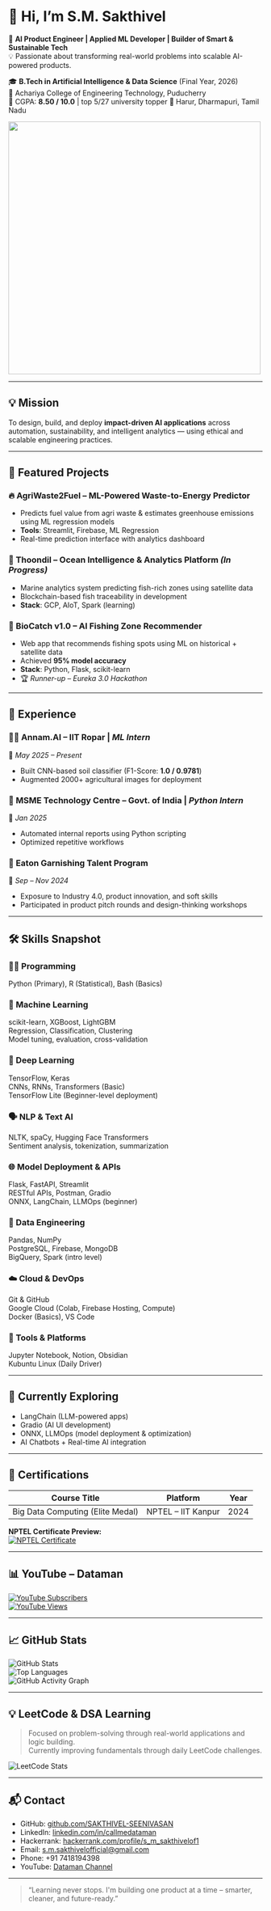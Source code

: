 # 👋 Hi, I’m S.M. Sakthivel

🎯 **AI Product Engineer | Applied ML Developer | Builder of Smart & Sustainable Tech**  
💡 Passionate about transforming real-world problems into scalable AI-powered products.

🎓 **B.Tech in Artificial Intelligence & Data Science** (Final Year, 2026)  
🏫 Achariya College of Engineering Technology, Puducherry  
🏅 CGPA: **8.50 / 10.0** | top 5/27 university topper
📍 Harur, Dharmapuri, Tamil Nadu  

<img src="https://raw.githubusercontent.com/SAKTHIVEL-SEENIVASAN/SAKTHIVEL-SEENIVASAN/main/dataman-mining.gif" width="500" />

---

## 💡 Mission

To design, build, and deploy **impact-driven AI applications** across automation, sustainability, and intelligent analytics — using ethical and scalable engineering practices.

---

## 🚀 Featured Projects

### 🔥 AgriWaste2Fuel – ML-Powered Waste-to-Energy Predictor
- Predicts fuel value from agri waste & estimates greenhouse emissions using ML regression models  
- **Tools**: Streamlit, Firebase, ML Regression  
- Real-time prediction interface with analytics dashboard

### 🌊 Thoondil – Ocean Intelligence & Analytics Platform *(In Progress)*
- Marine analytics system predicting fish-rich zones using satellite data  
- Blockchain-based fish traceability in development  
- **Stack**: GCP, AIoT, Spark (learning)

### 🎣 BioCatch v1.0 – AI Fishing Zone Recommender
- Web app that recommends fishing spots using ML on historical + satellite data  
- Achieved **95% model accuracy**  
- **Stack**: Python, Flask, scikit-learn  
- 🏆 *Runner-up – Eureka 3.0 Hackathon*

---

## 🧠 Experience

### 🧑‍🌾 Annam.AI – IIT Ropar | *ML Intern*  
📍 *May 2025 – Present*  
- Built CNN-based soil classifier (F1-Score: **1.0 / 0.9781**)  
- Augmented 2000+ agricultural images for deployment

### 🏢 MSME Technology Centre – Govt. of India | *Python Intern*  
📍 *Jan 2025*  
- Automated internal reports using Python scripting  
- Optimized repetitive workflows

### 🚀 Eaton Garnishing Talent Program  
📍 *Sep – Nov 2024*  
- Exposure to Industry 4.0, product innovation, and soft skills  
- Participated in product pitch rounds and design-thinking workshops

---

## 🛠️ Skills Snapshot

### 👨‍💻 Programming  
Python (Primary), R (Statistical), Bash (Basics)

### 🤖 Machine Learning  
scikit-learn, XGBoost, LightGBM  
Regression, Classification, Clustering  
Model tuning, evaluation, cross-validation

### 🧠 Deep Learning  
TensorFlow, Keras  
CNNs, RNNs, Transformers (Basic)  
TensorFlow Lite (Beginner-level deployment)

### 🗣️ NLP & Text AI  
NLTK, spaCy, Hugging Face Transformers  
Sentiment analysis, tokenization, summarization

### 🌐 Model Deployment & APIs  
Flask, FastAPI, Streamlit  
RESTful APIs, Postman, Gradio  
ONNX, LangChain, LLMOps (beginner)

### 🧪 Data Engineering  
Pandas, NumPy  
PostgreSQL, Firebase, MongoDB  
BigQuery, Spark (intro level)

### ☁️ Cloud & DevOps  
Git & GitHub  
Google Cloud (Colab, Firebase Hosting, Compute)  
Docker (Basics), VS Code

### 🧰 Tools & Platforms  
Jupyter Notebook, Notion, Obsidian  
Kubuntu Linux (Daily Driver)

---

## 📌 Currently Exploring

- LangChain (LLM-powered apps)  
- Gradio (AI UI development)  
- ONNX, LLMOps (model deployment & optimization)  
- AI Chatbots + Real-time AI integration

---

## 📜 Certifications

| Course Title                      | Platform           | Year  |
|----------------------------------|--------------------|-------|
| Big Data Computing (Elite Medal) | NPTEL – IIT Kanpur | 2024  |

**NPTEL Certificate Preview:**  
[![NPTEL Certificate](https://drive.google.com/uc?id=1obca2BGpQvZAZxa4uVaFzQNmIasgI6y-)](https://drive.google.com/file/d/1obca2BGpQvZAZxa4uVaFzQNmIasgI6y-/view)

---

## 📊 YouTube – Dataman

[![YouTube Subscribers](https://img.shields.io/youtube/channel/subscribers/UCaXKvKUWNjUO61aObvXCe3Q?style=social)](https://www.youtube.com/@Sakthi_DM)  
[![YouTube Views](https://img.shields.io/youtube/channel/views/UCaXKvKUWNjUO61aObvXCe3Q?style=social)](https://www.youtube.com/@Sakthi_DM)

---

## 📈 GitHub Stats

![GitHub Stats](https://github-readme-stats.vercel.app/api?username=SAKTHIVEL-SEENIVASAN&show_icons=true&theme=radical)  
![Top Languages](https://github-readme-stats.vercel.app/api/top-langs/?username=SAKTHIVEL-SEENIVASAN&layout=compact&theme=radical)  
![GitHub Activity Graph](https://github-readme-activity-graph.vercel.app/graph?username=SAKTHIVEL-SEENIVASAN&theme=github-compact)

---

## 💡 LeetCode & DSA Learning

> Focused on problem-solving through real-world applications and logic building.  
Currently improving fundamentals through daily LeetCode challenges.

![LeetCode Stats](https://leetcard.jacoblin.cool/S-M-SAKTHIVEL?theme=dark&font=Marcellus&ext=contest)

---

## 📬 Contact

- GitHub: [github.com/SAKTHIVEL-SEENIVASAN](https://github.com/SAKTHIVEL-SEENIVASAN)  
- LinkedIn: [linkedin.com/in/callmedataman](https://linkedin.com/in/callmedataman)
- Hackerrank: [hackerrank.com/profile/s_m_sakthivelof1](https://www.hackerrank.com/profile/s_m_sakthivelof1)
- Email: s.m.sakthivelofficial@gmail.com  
- Phone: +91 7418194398  
- YouTube: [Dataman Channel](https://www.youtube.com/@Sakthi_DM)

---

> “Learning never stops. I'm building one product at a time – smarter, cleaner, and future-ready.”
